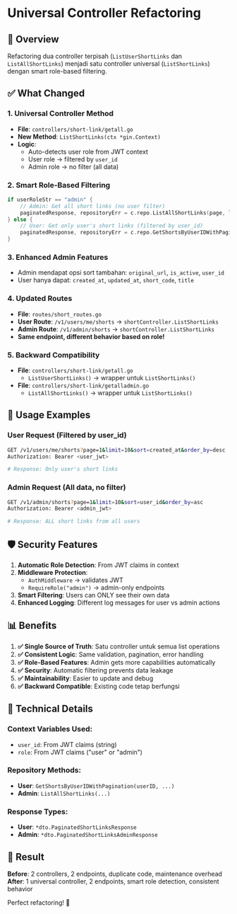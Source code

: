 # Universal Controller Refactoring

## 🎯 Overview
Refactoring dua controller terpisah (`ListUserShortLinks` dan `ListAllShortLinks`) menjadi satu controller universal (`ListShortLinks`) dengan smart role-based filtering.

## ✅ What Changed

### 1. **Universal Controller Method**
- **File**: `controllers/short-link/getall.go`
- **New Method**: `ListShortLinks(ctx *gin.Context)`
- **Logic**: 
  - Auto-detects user role from JWT context
  - User role → filtered by `user_id` 
  - Admin role → no filter (all data)

### 2. **Smart Role-Based Filtering**
```go
if userRoleStr == "admin" {
    // Admin: Get all short links (no user filter)
    paginatedResponse, repositoryErr = c.repo.ListAllShortLinks(page, limit, sort, orderBy)
} else {
    // User: Get only user's short links (filtered by user_id)
    paginatedResponse, repositoryErr = c.repo.GetShortsByUserIDWithPagination(userIDStr, page, limit, sort, orderBy)
}
```

### 3. **Enhanced Admin Features**
- Admin mendapat opsi sort tambahan: `original_url`, `is_active`, `user_id`
- User hanya dapat: `created_at`, `updated_at`, `short_code`, `title`

### 4. **Updated Routes**
- **File**: `routes/short_routes.go`
- **User Route**: `/v1/users/me/shorts` → `shortController.ListShortLinks`
- **Admin Route**: `/v1/admin/shorts` → `shortController.ListShortLinks`
- **Same endpoint, different behavior based on role!**

### 5. **Backward Compatibility**
- **File**: `controllers/short-link/getall.go`
  - `ListUserShortLinks()` → wrapper untuk `ListShortLinks()`
- **File**: `controllers/short-link/getalladmin.go`  
  - `ListAllShortLinks()` → wrapper untuk `ListShortLinks()`

## 🚀 Usage Examples

### User Request (Filtered by user_id)
```bash
GET /v1/users/me/shorts?page=1&limit=10&sort=created_at&order_by=desc
Authorization: Bearer <user_jwt>

# Response: Only user's short links
```

### Admin Request (All data, no filter)
```bash
GET /v1/admin/shorts?page=1&limit=10&sort=user_id&order_by=asc
Authorization: Bearer <admin_jwt>

# Response: ALL short links from all users
```

## 🛡️ Security Features

1. **Automatic Role Detection**: From JWT claims in context
2. **Middleware Protection**: 
   - `AuthMiddleware` → validates JWT
   - `RequireRole("admin")` → admin-only endpoints
3. **Smart Filtering**: Users can ONLY see their own data
4. **Enhanced Logging**: Different log messages for user vs admin actions

## 📊 Benefits

1. **✅ Single Source of Truth**: Satu controller untuk semua list operations
2. **✅ Consistent Logic**: Same validation, pagination, error handling
3. **✅ Role-Based Features**: Admin gets more capabilities automatically  
4. **✅ Security**: Automatic filtering prevents data leakage
5. **✅ Maintainability**: Easier to update and debug
6. **✅ Backward Compatible**: Existing code tetap berfungsi

## 🔧 Technical Details

### Context Variables Used:
- `user_id`: From JWT claims (string)
- `role`: From JWT claims ("user" or "admin")

### Repository Methods:
- **User**: `GetShortsByUserIDWithPagination(userID, ...)`
- **Admin**: `ListAllShortLinks(...)`

### Response Types:
- **User**: `*dto.PaginatedShortLinksResponse`
- **Admin**: `*dto.PaginatedShortLinksAdminResponse`

## 🎉 Result

**Before**: 2 controllers, 2 endpoints, duplicate code, maintenance overhead
**After**: 1 universal controller, 2 endpoints, smart role detection, consistent behavior

Perfect refactoring! 🚀
